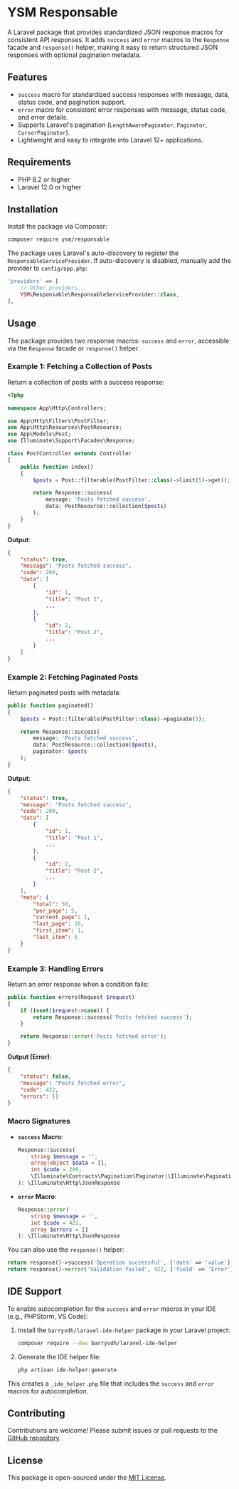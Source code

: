 # YSM Responsable

A Laravel package that provides standardized JSON response macros for consistent API responses. It adds `success`
and `error` macros to the `Response` facade and `response()` helper, making it easy to return structured JSON responses
with optional pagination metadata.

## Features

- `success` macro for standardized success responses with message, data, status code, and pagination support.
- `error` macro for consistent error responses with message, status code, and error details.
- Supports Laravel's pagination (`LengthAwarePaginator`, `Paginator`, `CursorPaginator`).
- Lightweight and easy to integrate into Laravel 12+ applications.

## Requirements

- PHP 8.2 or higher
- Laravel 12.0 or higher

## Installation

Install the package via Composer:

```bash
composer require ysm/responsable
```

The package uses Laravel's auto-discovery to register the `ResponsableServiceProvider`. If auto-discovery is disabled,
manually add the provider to `config/app.php`:

```php
'providers' => [
    // Other providers...
    YSM\Responsable\ResponsableServiceProvider::class,
],
```

## Usage

The package provides two response macros: `success` and `error`, accessible via the `Response` facade or `response()`
helper.

### Example 1: Fetching a Collection of Posts

Return a collection of posts with a success response:

```php
<?php

namespace App\Http\Controllers;

use App\Http\Filters\PostFilter;
use App\Http\Resources\PostResource;
use App\Models\Post;
use Illuminate\Support\Facades\Response;

class PostController extends Controller
{
    public function index()
    {
        $posts = Post::filterable(PostFilter::class)->limit(5)->get();

        return Response::success(
            message: 'Posts fetched success',
            data: PostResource::collection($posts)
        );
    }
}
```

**Output**:

```json
{
    "status": true,
    "message": "Posts fetched success",
    "code": 200,
    "data": [
        {
            "id": 1,
            "title": "Post 1",
            ...
        },
        {
            "id": 2,
            "title": "Post 2",
            ...
        }
    ]
}
```

### Example 2: Fetching Paginated Posts

Return paginated posts with metadata:

```php
public function paginated()
{
    $posts = Post::filterable(PostFilter::class)->paginate(5);

    return Response::success(
        message: 'Posts fetched success',
        data: PostResource::collection($posts),
        paginator: $posts
    );
}
```

**Output**:

```json
{
    "status": true,
    "message": "Posts fetched success",
    "code": 200,
    "data": [
        {
            "id": 1,
            "title": "Post 1",
            ...
        },
        {
            "id": 2,
            "title": "Post 2",
            ...
        }
    ],
    "meta": {
        "total": 50,
        "per_page": 5,
        "current_page": 1,
        "last_page": 10,
        "first_item": 1,
        "last_item": 5
    }
}
```

### Example 3: Handling Errors

Return an error response when a condition fails:

```php
public function errors(Request $request)
{
    if (isset($request->case)) {
        return Response::success('Posts fetched success');
    }

    return Response::error('Posts fetched error');
}
```

**Output (Error)**:

```json
{
    "status": false,
    "message": "Posts fetched error",
    "code": 422,
    "errors": []
}
```

### Macro Signatures

- **`success` Macro**:
  ```php
  Response::success(
      string $message = '',
      array|object $data = [],
      int $code = 200,
      \Illuminate\Contracts\Pagination\Paginator|\Illuminate\Pagination\LengthAwarePaginator|\Illuminate\Pagination\CursorPaginator|null $paginator = null
  ): \Illuminate\Http\JsonResponse
  ```

- **`error` Macro**:
  ```php
  Response::error(
      string $message = '',
      int $code = 422,
      array $errors = []
  ): \Illuminate\Http\JsonResponse
  ```

You can also use the `response()` helper:

```php
return response()->success('Operation successful', ['data' => 'value'], 200);
return response()->error('Validation failed', 422, ['field' => 'Error']);
```

## IDE Support

To enable autocompletion for the `success` and `error` macros in your IDE (e.g., PHPStorm, VS Code):

1. Install the `barryvdh/laravel-ide-helper` package in your Laravel project:
   ```bash
   composer require --dev barryvdh/laravel-ide-helper
   ```

2. Generate the IDE helper file:
   ```bash
   php artisan ide-helper:generate
   ```

This creates a `_ide_helper.php` file that includes the `success` and `error` macros for autocompletion.

## Contributing

Contributions are welcome! Please submit issues or pull requests to
the [GitHub repository](https://github.com/your-username/ysm-responsable).

## License

This package is open-sourced under the [MIT License](LICENSE).

